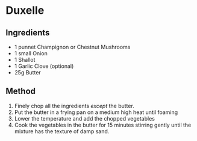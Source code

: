 # Duxelle

## Ingredients

- 1 punnet Champignon or Chestnut Mushrooms
- 1 small Onion
- 1 Shallot
- 1 Garlic Clove (optional)
- 25g Butter

## Method

1. Finely chop all the ingredients *except* the butter.
1. Put the butter in a frying pan on a medium high heat until foaming
1. Lower the temperature and add the chopped vegetables
1. Cook the vegetables in the butter for 15 minutes stirring gently until the mixture has the texture of damp sand.
